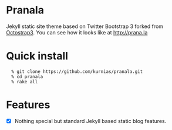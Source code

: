 Pranala
===========

Jekyll static site theme based on Twitter Bootstrap 3 forked from [Octostrap3](http://kaworu.github.io/octostrap3). You can see how it looks like at http://prana.la

Quick install
=============

```
  % git clone https://github.com/kurnias/pranala.git
  % cd pranala
  % rake all
```

Features
=============
- [x] Nothing special but standard Jekyll based static blog features.

